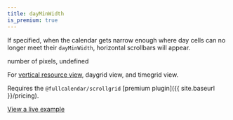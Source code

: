 ```yaml
---
title: dayMinWidth
is_premium: true
---
```


If specified, when the calendar gets narrow enough where day cells can no longer meet their `dayMinWidth`, horizontal scrollbars will appear.

<div class='spec' markdown='1'>
number of pixels, undefined
</div>

For [vertical resource view](vertical-resource-view), daygrid view, and timegrid view.

Requires the `@fullcalendar/scrollgrid` [premium plugin]({{ site.baseurl }}/pricing).

<a href='dayMinWidth-demo' class='more-link'>View a live example</a>
